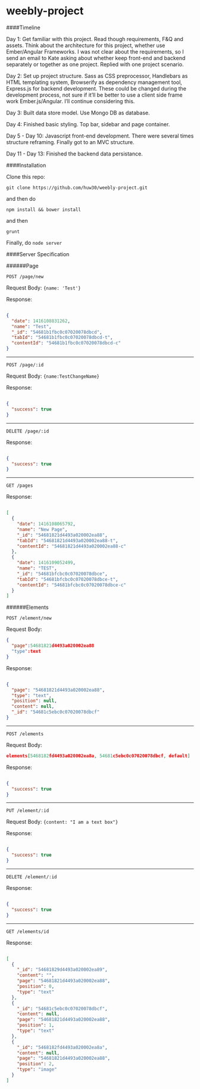 weebly-project
==============

####Timeline

Day 1: Get familiar with this project. Read though requirements, F&Q and assets. Think about the architecture for this project, whether use Ember/Angular Frameworks. I was not clear about the requirements, so I send an email to Kate asking about whether keep front-end and backend separately or together as one project. Replied with one project scenario.


Day 2: Set up project structure. Sass as CSS preprocessor, Handlebars as HTML templating system, Browserify as dependency management tool, Express.js for backend development. These could be changed during the development process, not sure if it’ll be better to use a client side frame work Ember.js/Angular. I’ll continue considering this. 

Day 3: Built data store model. Use Mongo DB as database. 

Day 4: Finished basic styling. Top bar, sidebar and page container.

Day 5 - Day 10: Javascript front-end development. There were several times structure reframing. Finally got to an MVC structure.

Day 11 - Day 13: Finished the backend data persistance. 

####Installation

Clone this repo:

`git clone https://github.com/huw30/weebly-project.git`

and then do

`npm install && bower install`

and then

`grunt`

Finally, do `node server`


####Server Specification

######Page

`POST /page/new`

Request Body: 
`{name: 'Test'}`  

Response: 

```JSON

{
  "date": 1416108831262,
  "name": "Test",
  "_id": "54681b1fbc0c07020078dbcd",
  "tabId": "54681b1fbc0c07020078dbcd-t",
  "contentId": "54681b1fbc0c07020078dbcd-c"
}

```
----------------------------------------------

`POST /page/:id `

Request Body: 
`{name:TestChangeName}`  

Response: 

```JSON

{
  "success": true
}
```
----------------------------------------------

`DELETE /page/:id `

Response: 

```JSON

{
  "success": true
}
```

----------------------------------------------

`GET /pages `

Response: 

```JSON

[
  {
    "date": 1416108065792,
    "name": "New Page",
    "_id": "54681821d4493a020002ea88",
    "tabId": "54681821d4493a020002ea88-t",
    "contentId": "54681821d4493a020002ea88-c"
  },
  {
    "date": 1416109052499,
    "name": "TEST",
    "_id": "54681bfcbc0c07020078dbce",
    "tabId": "54681bfcbc0c07020078dbce-t",
    "contentId": "54681bfcbc0c07020078dbce-c"
  }
]

```

######Elements

`POST /element/new`

Request Body: 
```JSON
{
  "page":54681821d4493a020002ea88
  "type":text
}
```

Response: 

```JSON

{
  "page": "54681821d4493a020002ea88",
  "type": "text",
  "position": null,
  "content": null,
  "_id": "54681c5ebc0c07020078dbcf"
}

```
----------------------------------------------

`POST /elements `

Request Body: 
```JSON
elements[5468182fd4493a020002ea8a, 54681c5ebc0c07020078dbcf, default]

```

Response: 

```JSON

{
  "success": true
}
```
----------------------------------------------

`PUT /element/:id `

Request Body: 
`{content: "I am a text box"}`  

Response: 

```JSON

{
  "success": true
}
```
----------------------------------------------

`DELETE /element/:id `

Response: 

```JSON

{
  "success": true
}
```

----------------------------------------------

`GET /elements/id `

Response: 

```JSON

[
  {
    "_id": "54681829d4493a020002ea89",
    "content": "",
    "page": "54681821d4493a020002ea88",
    "position": 0,
    "type": "text"
  },
  {
    "_id": "54681c5ebc0c07020078dbcf",
    "content": null,
    "page": "54681821d4493a020002ea88",
    "position": 1,
    "type": "text"
  },
  {
    "_id": "5468182fd4493a020002ea8a",
    "content": null,
    "page": "54681821d4493a020002ea88",
    "position": 2,
    "type": "image"
  }
]

```
